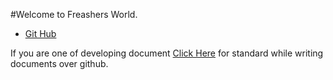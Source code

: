 #Welcome to Freashers World.

* [Git Hub](https://github.com/yogesh131jadhav/notes/blob/master/github.md)

If you are one of developing document [Click Here](https://github.com/yogesh131jadhav/notes/blob/master/writing_conventions.md) for standard while writing documents over github.